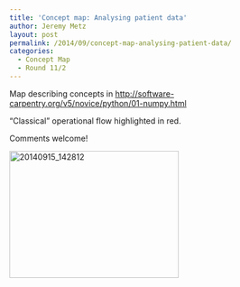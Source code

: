 ```yaml
---
title: 'Concept map: Analysing patient data'
author: Jeremy Metz
layout: post
permalink: /2014/09/concept-map-analysing-patient-data/
categories:
  - Concept Map
  - Round 11/2
---
```

Map describing concepts in http://software-carpentry.org/v5/novice/python/01-numpy.html

&#8220;Classical&#8221; operational flow highlighted in red.

Comments welcome!

[<img class="alignnone size-medium wp-image-8649" alt="20140915_142812" src="http://teaching.software-carpentry.org/wp-content/uploads/2014/09/20140915_142812-300x225.jpg" width="300" height="225" />][1]

 [1]: http://teaching.software-carpentry.org/wp-content/uploads/2014/09/20140915_142812.jpg